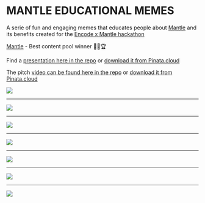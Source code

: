 # MANTLE EDUCATIONAL MEMES

A serie of fun and engaging memes that educates people about [Mantle](https://www.mantle.xyz/) and its benefits created for the [Encode x Mantle hackathon](https://www.encode.club/mantle-hackathon)

[Mantle](https://www.mantle.xyz/) - Best content pool winner 🏊‍♂️🏆

Find a [presentation here in the repo](https://github.com/ivanmolto/best-content-memes/blob/main/best-educational-memes-ivanmolto.pdf) or [download it from Pinata.cloud](https://ivanmolto.mypinata.cloud/ipfs/Qmdr9KPaWADPLywGtTydrGunZNy1RWE61hYnDiKDgsnTyV?_gl=1*1u7eo01*rs_ga*ODhhNzU4NWEtNGMwZS00ODExLWE2YmQtZGE4ZDZjYmU4N2I0*rs_ga_5RMPXG14TE*MTY4NjYwMjgxMy4yMC4xLjE2ODY2MDMwMDAuNjAuMC4w)

The pitch [video can be found here in the repo](https://github.com/ivanmolto/best-content-memes/blob/main/pitch-video.mp4) or [download it from Pinata.cloud](https://ivanmolto.mypinata.cloud/ipfs/QmZk3asmxkgrFZfr7sEZgPCqt7drrgnbfwZ1W4JgPWv2C2?_gl=1*3larm2*rs_ga*ODhhNzU4NWEtNGMwZS00ODExLWE2YmQtZGE4ZDZjYmU4N2I0*rs_ga_5RMPXG14TE*MTY4NjYxMDEyOS4yMS4xLjE2ODY2MTE2NTIuNjAuMC4w)

![](mantle-meme-1-bit-mnt.png)

---

![](mantle-meme-2-mantle-ethereum.png)

---

![](mantle-meme-3-sad-beat.png)

---

![](mantle-meme-4-brain-evolution.png)

---

![](mantle-meme-5-slapping.png)

---

![](mantle-meme-6-mantle-again.png)

---

![](mantle-meme-7-story.png)
